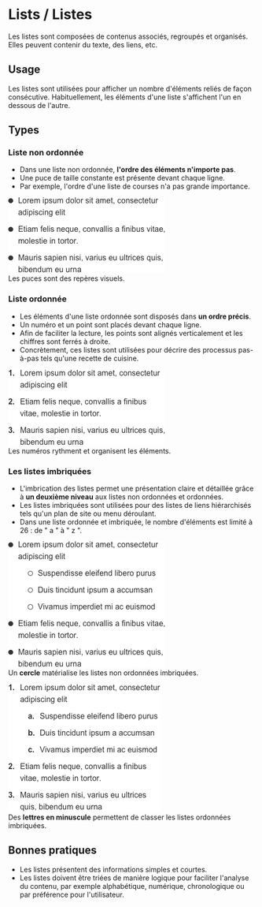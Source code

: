 # Lists / Listes

Les listes sont composées de contenus associés, regroupés et organisés. Elles peuvent contenir du texte, des liens, etc.


## Usage

Les listes sont utilisées pour afficher un nombre d'éléments reliés de façon consécutive. Habituellement, les éléments d'une liste s'affichent l'un en dessous de l'autre.


## Types

### Liste non ordonnée

- Dans une liste non ordonnée, **l'ordre des éléments n'importe pas**.
- Une puce de taille constante est présente devant chaque ligne.
- Par exemple, l'ordre d'une liste de courses n'a pas grande importance.

![unordered-list](design/unordered-list.png)
<br/> Les puces sont des repères visuels.


### Liste ordonnée

- Les éléments d'une liste ordonnée sont disposés dans **un ordre précis**.
- Un numéro et un point sont placés devant chaque ligne.
- Afin de faciliter la lecture, les points sont alignés verticalement et les chiffres sont ferrés à droite.
- Concrètement, ces listes sont utilisées pour décrire des processus pas-à-pas tels qu'une recette de cuisine.

![ordered-list](design/ordered-list.png)
<br/> Les numéros rythment et organisent les éléments.

### Les listes imbriquées

- L'imbrication des listes permet une présentation claire et détaillée grâce à **un deuxième niveau** aux listes non ordonnées et ordonnées.
- Les listes imbriquées sont utilisées pour des listes de liens hiérarchisés tels qu'un plan de site ou menu déroulant.
- Dans une liste ordonnée et imbriquée, le nombre d'éléments est limité à 26 : de " a " à " z ".

![unordered-nested-list](design/unordered-nested-list.png)
<br/> Un **cercle** matérialise les listes non ordonnées imbriquées.

![nested-ordered-list](design/nested-ordered-list.png)
<br/> Des **lettres en minuscule** permettent de classer les listes ordonnées imbriquées.

## Bonnes pratiques
- Les listes présentent des informations simples et courtes.
- Les listes doivent être triées de manière logique pour faciliter l'analyse du contenu, par exemple alphabétique, numérique, chronologique ou par préférence pour l'utilisateur.
